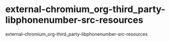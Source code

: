 external-chromium_org-third_party-libphonenumber-src-resources
==============================================================

external-chromium_org-third_party-libphonenumber-src-resources
